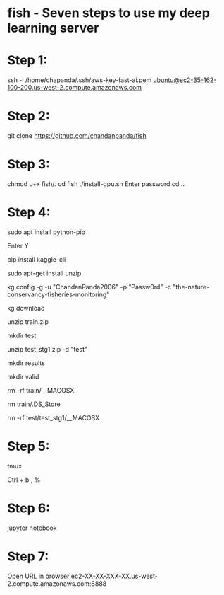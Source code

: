 # fish - Seven steps to use my deep learning server

# Step 1:
ssh -i /home/chapanda/.ssh/aws-key-fast-ai.pem ubuntu@ec2-35-162-100-200.us-west-2.compute.amazonaws.com

# Step 2:
git clone https://github.com/chandanpanda/fish	

# Step 3:
chmod u+x fish/*.*
cd fish
./install-gpu.sh
Enter password
cd ..

# Step 4:
sudo apt install python-pip

Enter Y

pip install kaggle-cli

sudo apt-get install unzip

kg config -g -u "ChandanPanda2006" -p "Passw0rd" -c "the-nature-conservancy-fisheries-monitoring"

kg download

unzip train.zip  

mkdir test

unzip test_stg1.zip -d "test"

mkdir results

mkdir valid

rm -rf train/__MACOSX

rm train/.DS_Store

rm -rf test/test_stg1/__MACOSX


# Step 5:
tmux

Ctrl + b , %


# Step 6:
jupyter notebook

# Step 7:
Open URL in browser
ec2-XX-XX-XXX-XX.us-west-2.compute.amazonaws.com:8888

